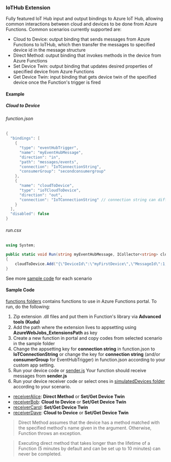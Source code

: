 ### IoTHub Extension

Fully featured IoT Hub input and output bindings to Azure IoT Hub, allowing common interactions between cloud and devices to be done from Azure Functions. Common scenarios currently supported are: 
  * Cloud to Device: output binding that sends messages from Azure Functions to IoTHub, which then transfer the messages to specified device id in the message structure
  * Direct Method: output binding that invokes methods in the device from Azure Functions
  * Set Device Twin: output binding that updates desired properties of specified device from Azure Functions
  * Get Device Twin: input binding that gets device twin of the specified device once the Function's trigger is fired

#### Example

##### Cloud to Device
###### function.json


```csharp
{
  "bindings": [
    {
      "type": "eventHubTrigger",
      "name": "myEventHubMessage",
      "direction": "in",
      "path": "messages/events",
      "connection": "IoTConnectionString",
      "consumerGroup": "secondconsumergroup"
    },
    {
      "name": "cloudToDevice",
      "type": "ioTCloudToDevice",
      "direction": "out",
      "connection": "IoTConnectionString" // connection string can differ from the trigger's
    }
  ],
  "disabled": false
}
```

###### run.csx


```csharp
using System;

public static void Run(string myEventHubMessage, ICollector<string> cloudToDevice, ICollector<string> setDeviceTwin, TraceWriter log)
{
    cloudToDevice.Add("{\"DeviceId\":\"myFirstDevice\",\"MessageId\":1,\"Message\":\"C2D message\"}");
}
```

See more [sample code](https://github.com/ElleTojaroon/azure-functions-iothub-extension/tree/master/samples/functions) for each scenario

#### Sample Code

[functions folders](https://github.com/ElleTojaroon/azure-functions-iothub-extension/tree/master/samples/functions) contains functions to use in Azure Functions portal. To run, do the following:
1. Zip extension .dll files and put them in Function's library via **Advanced tools (Kudu)**
2. Add the path where the extension lives to appsetting using **AzureWebJobs_ExtensionsPath** as key
3. Create a new function in portal and copy codes from selected scenario in the sample folder
4. Change the appsetting key for **connection string** in function.json to **IoTConnectionString** or change the key for **connection string** (and/or **consumerGroup** for EventHubTrigger) in function.json according to your custom app setting. 
5. Run your device code or [sender.js](https://github.com/ElleTojaroon/azure-functions-iothub-extension/tree/master/samples/simulatedDevices/sender)
Your function should receive messages from **sender.js**
6. Run your device receiver code or select ones in [simulatedDevices folder](https://github.com/ElleTojaroon/azure-functions-iothub-extension/tree/master/samples/simulatedDevices) according to your scenario. 
  * [receiverAlice](https://github.com/ElleTojaroon/azure-functions-iothub-extension/tree/master/samples/simulatedDevices/receiverAlice): **Direct Method** or **Set/Get Device Twin**
  * [receiverBob](https://github.com/ElleTojaroon/azure-functions-iothub-extension/tree/master/samples/simulatedDevices/receiverBob): **Cloud to Device** or **Set/Get Device Twin**
  * [receiverCarol](https://github.com/ElleTojaroon/azure-functions-iothub-extension/tree/master/samples/simulatedDevices/receiverCarol):  **Set/Get Device Twin**
  * [receiverDave](https://github.com/ElleTojaroon/azure-functions-iothub-extension/tree/master/samples/simulatedDevices/receiverDave): **Cloud to Device** or **Set/Get Device Twin**

> Direct Method assumes that the device has a method matched with the specified method's name given in the argument. Otherwise, Function throws an exception. 

> Executing direct method that takes longer than the lifetime of a Function (5 minutes by default and can be set up to 10 minutes) can never be completed.
